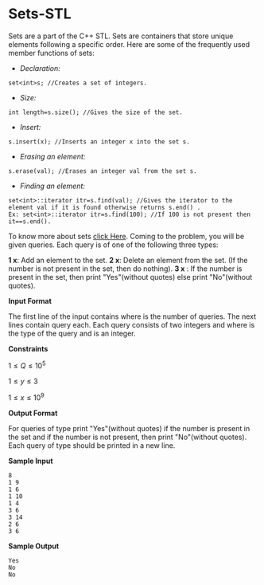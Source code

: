 # Sets-STL
Sets are a part of the C++ STL. Sets are containers that store unique elements following a specific order. Here are some of the frequently used member functions of sets:

* *Declaration:*
```
set<int>s; //Creates a set of integers.
```
* *Size:*
```
int length=s.size(); //Gives the size of the set.
```
* *Insert:*
```
s.insert(x); //Inserts an integer x into the set s.
```
* *Erasing an element:*
```
s.erase(val); //Erases an integer val from the set s.
```
* *Finding an element:*
```
set<int>::iterator itr=s.find(val); //Gives the iterator to the element val if it is found otherwise returns s.end() .
Ex: set<int>::iterator itr=s.find(100); //If 100 is not present then it==s.end().
```

To know more about sets [click Here](https://cplusplus.com/reference/set/set/). Coming to the problem, you will be given  queries. Each query is of one of the following three types:

**1 x**: Add an element  to the set.
**2 x**: Delete an element  from the set. (If the number  is not present in the set, then do nothing).
**3 x** : If the number  is present in the set, then print "Yes"(without quotes) else print "No"(without quotes).

**Input Format**

The first line of the input contains  where  is the number of queries. The next  lines contain  query each. Each query consists of two integers  and  where  is the type of the query and  is an integer.

**Constraints**

$1 \leq Q \leq 10^5$

$1 \leq y \leq 3$

$1 \leq x \leq 10^9$



**Output Format**

For queries of type  print "Yes"(without quotes) if the number  is present in the set and if the number is not present, then print "No"(without quotes).
Each query of type  should be printed in a new line.

**Sample Input**
```
8
1 9
1 6
1 10
1 4
3 6
3 14
2 6
3 6
```
**Sample Output**
```
Yes
No
No
```